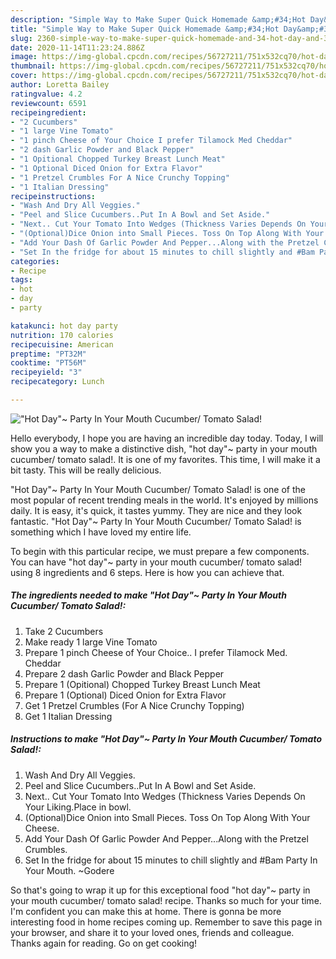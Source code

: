 ```yaml
---
description: "Simple Way to Make Super Quick Homemade &amp;#34;Hot Day&amp;#34;~ Party In Your Mouth Cucumber/ Tomato Salad!"
title: "Simple Way to Make Super Quick Homemade &amp;#34;Hot Day&amp;#34;~ Party In Your Mouth Cucumber/ Tomato Salad!"
slug: 2360-simple-way-to-make-super-quick-homemade-and-34-hot-day-and-34-party-in-your-mouth-cucumber-tomato-salad
date: 2020-11-14T11:23:24.886Z
image: https://img-global.cpcdn.com/recipes/56727211/751x532cq70/hot-day-party-in-your-mouth-cucumber-tomato-salad-recipe-main-photo.jpg
thumbnail: https://img-global.cpcdn.com/recipes/56727211/751x532cq70/hot-day-party-in-your-mouth-cucumber-tomato-salad-recipe-main-photo.jpg
cover: https://img-global.cpcdn.com/recipes/56727211/751x532cq70/hot-day-party-in-your-mouth-cucumber-tomato-salad-recipe-main-photo.jpg
author: Loretta Bailey
ratingvalue: 4.2
reviewcount: 6591
recipeingredient:
- "2 Cucumbers"
- "1 large Vine Tomato"
- "1 pinch Cheese of Your Choice I prefer Tilamock Med Cheddar"
- "2 dash Garlic Powder and Black Pepper"
- "1 Opitional Chopped Turkey Breast Lunch Meat"
- "1 Optional Diced Onion for Extra Flavor"
- "1 Pretzel Crumbles For A Nice Crunchy Topping"
- "1 Italian Dressing"
recipeinstructions:
- "Wash And Dry All Veggies."
- "Peel and Slice Cucumbers..Put In A Bowl and Set Aside."
- "Next.. Cut Your Tomato Into Wedges (Thickness Varies Depends On Your Liking.Place in bowl."
- "(Optional)Dice Onion into Small Pieces. Toss On Top Along With Your Cheese."
- "Add Your Dash Of Garlic Powder And Pepper...Along with the Pretzel Crumbles."
- "Set In the fridge for about 15 minutes to chill slightly and #Bam Party In Your Mouth. ~Godere"
categories:
- Recipe
tags:
- hot
- day
- party

katakunci: hot day party 
nutrition: 170 calories
recipecuisine: American
preptime: "PT32M"
cooktime: "PT56M"
recipeyield: "3"
recipecategory: Lunch

---
```



![&#34;Hot Day&#34;~ Party In Your Mouth Cucumber/ Tomato Salad!](https://img-global.cpcdn.com/recipes/56727211/751x532cq70/hot-day-party-in-your-mouth-cucumber-tomato-salad-recipe-main-photo.jpg)

Hello everybody, I hope you are having an incredible day today. Today, I will show you a way to make a distinctive dish, &#34;hot day&#34;~ party in your mouth cucumber/ tomato salad!. It is one of my favorites. This time, I will make it a bit tasty. This will be really delicious.



&#34;Hot Day&#34;~ Party In Your Mouth Cucumber/ Tomato Salad! is one of the most popular of recent trending meals in the world. It's enjoyed by millions daily. It is easy, it's quick, it tastes yummy. They are nice and they look fantastic. &#34;Hot Day&#34;~ Party In Your Mouth Cucumber/ Tomato Salad! is something which I have loved my entire life.


To begin with this particular recipe, we must prepare a few components. You can have &#34;hot day&#34;~ party in your mouth cucumber/ tomato salad! using 8 ingredients and 6 steps. Here is how you can achieve that.

<!--inarticleads1-->

##### The ingredients needed to make &#34;Hot Day&#34;~ Party In Your Mouth Cucumber/ Tomato Salad!:

1. Take 2 Cucumbers
1. Make ready 1 large Vine Tomato
1. Prepare 1 pinch Cheese of Your Choice.. I prefer Tilamock Med. Cheddar
1. Prepare 2 dash Garlic Powder and Black Pepper
1. Prepare 1 (Opitional) Chopped Turkey Breast Lunch Meat
1. Prepare 1 (Optional) Diced Onion for Extra Flavor
1. Get 1 Pretzel Crumbles (For A Nice Crunchy Topping)
1. Get 1 Italian Dressing




<!--inarticleads2-->

##### Instructions to make &#34;Hot Day&#34;~ Party In Your Mouth Cucumber/ Tomato Salad!:

1. Wash And Dry All Veggies.
1. Peel and Slice Cucumbers..Put In A Bowl and Set Aside.
1. Next.. Cut Your Tomato Into Wedges (Thickness Varies Depends On Your Liking.Place in bowl.
1. (Optional)Dice Onion into Small Pieces. Toss On Top Along With Your Cheese.
1. Add Your Dash Of Garlic Powder And Pepper...Along with the Pretzel Crumbles.
1. Set In the fridge for about 15 minutes to chill slightly and #Bam Party In Your Mouth. ~Godere




So that's going to wrap it up for this exceptional food &#34;hot day&#34;~ party in your mouth cucumber/ tomato salad! recipe. Thanks so much for your time. I'm confident you can make this at home. There is gonna be more interesting food in home recipes coming up. Remember to save this page in your browser, and share it to your loved ones, friends and colleague. Thanks again for reading. Go on get cooking!
